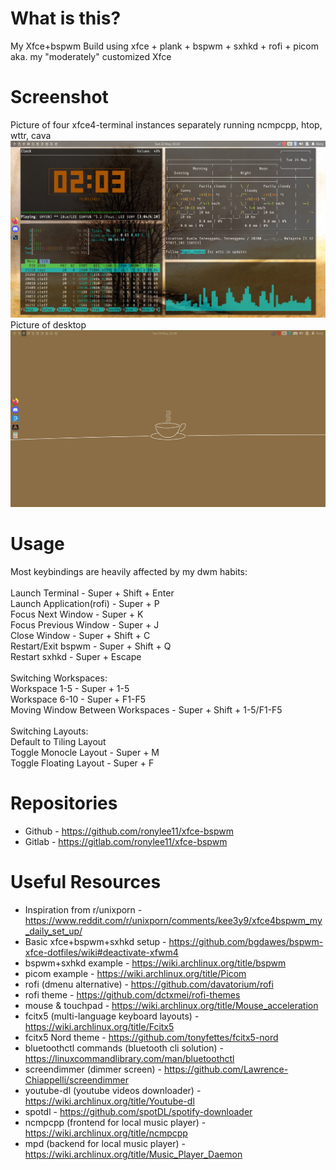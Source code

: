 # What is this?

My Xfce+bspwm Build using xfce + plank + bspwm + sxhkd + rofi + picom <br />
aka. my "moderately" customized Xfce

# Screenshot

Picture of four xfce4-terminal instances separately running ncmpcpp, htop, wttr, cava
![Alt text](./.github/showcase.png)
Picture of desktop
![Alt text](./.github/home.png)

# Usage

Most keybindings are heavily affected by my dwm habits:<br />
<br />
Launch Terminal - Super + Shift + Enter <br />
Launch Application(rofi) - Super + P <br />
Focus Next Window - Super + K <br />
Focus Previous Window - Super + J <br />
Close Window - Super + Shift + C <br />
Restart/Exit bspwm - Super + Shift + Q <br />
Restart sxhkd - Super + Escape <br />
<br />
Switching Workspaces: <br />
Workspace 1-5 - Super + 1-5 <br />
Workspace 6-10 - Super + F1-F5 <br />
Moving Window Between Workspaces - Super + Shift + 1-5/F1-F5<br/>
<br />
Switching Layouts: <br />
Default to Tiling Layout <br />
Toggle Monocle Layout - Super + M <br />
Toggle Floating Layout - Super + F <br />

# Repositories

- Github - https://github.com/ronylee11/xfce-bspwm
- Gitlab - https://gitlab.com/ronylee11/xfce-bspwm

# Useful Resources

- Inspiration from r/unixporn - https://www.reddit.com/r/unixporn/comments/kee3y9/xfce4bspwm_my_daily_set_up/
- Basic xfce+bspwm+sxhkd setup - https://github.com/bgdawes/bspwm-xfce-dotfiles/wiki#deactivate-xfwm4
- bspwm+sxhkd example - https://wiki.archlinux.org/title/bspwm
- picom example - https://wiki.archlinux.org/title/Picom
- rofi (dmenu alternative) - https://github.com/davatorium/rofi
- rofi theme - https://github.com/dctxmei/rofi-themes
- mouse & touchpad - https://wiki.archlinux.org/title/Mouse_acceleration
- fcitx5 (multi-language keyboard layouts) - https://wiki.archlinux.org/title/Fcitx5
- fcitx5 Nord theme - https://github.com/tonyfettes/fcitx5-nord
- bluetoothctl commands (bluetooth cli solution) - https://linuxcommandlibrary.com/man/bluetoothctl
- screendimmer (dimmer screen) - https://github.com/Lawrence-Chiappelli/screendimmer
- youtube-dl (youtube videos downloader) - https://wiki.archlinux.org/title/Youtube-dl
- spotdl - https://github.com/spotDL/spotify-downloader
- ncmpcpp (frontend for local music player) - https://wiki.archlinux.org/title/ncmpcpp
- mpd (backend for local music player) - https://wiki.archlinux.org/title/Music_Player_Daemon
